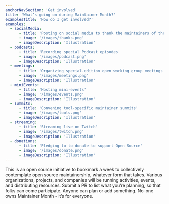 ```yaml
---
anchorNavSection: 'Get involved'
title: 'What’s going on during Maintainer Month?'
examplesTitle: 'How do I get involved?'
examples:
  - socialMedia:
      - title: 'Posting on social media to thank the maintainers of their favorite open source projects'
      - image: '/images/thanks.png'
      - imageDescription: 'Illustration'
  - podcasts:
      - title: 'Recording special Podcast episodes'
      - image: '/images/podcast.png'
      - imageDescription: 'Illustration'
  - meetings:
      - title: 'Organizing special-edition open working group meetings'
      - image: '/images/meetings.png'
      - imageDescription: 'Illustration'
  - miniEvents:
      - title: 'Hosting mini-events'
      - image: '/images/events.png'
      - imageDescription: 'Illustration'
  - summits:
      - title: 'Convening tool-specific maintainer summits'
      - image: '/images/tools.png'
      - imageDescription: 'Illustration'
  - streaming:
      - title: 'Streaming live on Twitch'
      - image: '/images/twitch.png'
      - imageDescription: 'Illustration'
  - donations:
      - title: 'Pledging to to donate to support Open Source'
      - image: '/images/donate.png'
      - imageDescription: 'Illustration'
---
```


This is an open source initiative to bookmark a week to collectively contemplate open source maintainership, whatever form that takes. Various organizations, projects, and companies will be running activities, events, and distributing resources. Submit a PR to list what you’re planning, so that folks can come participate. Anyone can plan or add something. No-one owns Maintainer Month - it’s for everyone.

